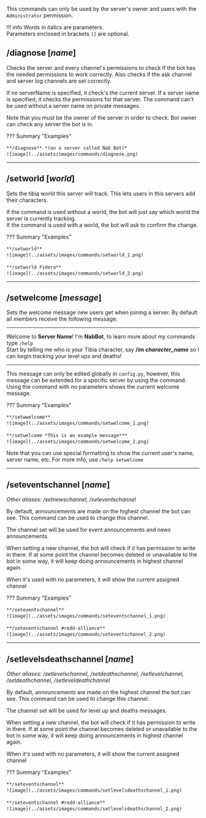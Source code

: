 This commands can only be used by the server's owner and users with the `Administrator` permission.

!!! info
    Words in italics are parameters.  
    Parameters enclosed in brackets `[]` are optional.

## /diagnose [*name*]

Checks the server and every channel's permissions to check if the bot has the needed permissions to work correctly.
Also checks if the ask channel and server log channels are set correctly.

If no serverName is specified, it check's the current server.
If a server name is specified, it checks the permissions for that server. 
The command can't be used without a server name on private messages.

Note that you must be the owner of the server in order to check. Bot owner can check any server the bot is in.  

??? Summary "Examples"

    **/diagnose** *(on a server called Nab Bot)*  
    ![image](../assets/images/commands/diagnose.png)

----

## /setworld [*world*]

Sets the tibia world this server will track. This lets users in this servers add their characters.

If the command is used without a world, the bot will just say which world the server is currently tracking.  
If the command is used with a world, the bot will ask to confirm the change.

??? Summary "Examples"

    **/setworld**   
    ![image](../assets/images/commands/setworld_1.png)
    
    **/setworld Fidera**   
    ![image](../assets/images/commands/setworld_2.png)


----

## /setwelcome [*message*]

Sets the welcome message new users get when joining a server. By default all members receive the following message: 
****
Welcome to **Server Name**! I'm **NabBot**, to learn more about my commands type `/help`  
Start by telling me who is your Tibia character, say **/im *character_name*** so I can begin tracking your level ups and deaths!
****

This message can only be edited globally in `config.py`, however, this message can be extended for a specific server by using the command.
Using the command with no parameters shows the current welcome message.

??? Summary "Examples"

    **/setwwelcome**   
    ![image](../assets/images/commands/setwelcome_1.png)
    
    **/setwelcome *This is an example message***   
    ![image](../assets/images/commands/setwelcome_2.png)


Note that you can use special formatting to show the current user's name, server name, etc.
For more info, use `/help setwelcome`

----

## /seteventschannel [*name*]
*Other aliases: /setnewschannel, /seteventschannel*

By default, announcements are made on the highest channel the bot can see. This command can be used to change this channel.

The channel set will be used for event announcements and news announcements. 

When setting a new channel, the bot will check if it has permission to write in there. 
If at some point the channel becomes deleted or unavailable to the bot in some way, it will keep doing announcements in highest channel again.

When it's used with no parameters, it will show the current assigned channel

??? Summary "Examples"

    **/seteventschannel**   
    ![image](../assets/images/commands/seteventschannel_1.png)
    
    **/seteventschannel #redd-alliance**   
    ![image](../assets/images/commands/seteventschannel_2.png)

----

## /setlevelsdeathschannel [*name*]
*Other aliases: /setlevelschannel, /setdeathschannel, /setlevelchannel, /setdeathchannel, /setleveldeathchannel*

By default, announcements are made on the highest channel the bot can see. This command can be used to change this channel.

The channel set will be used for level up and deaths messages. 

When setting a new channel, the bot will check if it has permission to write in there. 
If at some point the channel becomes deleted or unavailable to the bot in some way, it will keep doing announcements in highest channel again.

When it's used with no parameters, it will show the current assigned channel

??? Summary "Examples"

    **/seteventschannel**   
    ![image](../assets/images/commands/setlevelsdeathschannel_1.png)
    
    **/seteventschannel #redd-alliance**   
    ![image](../assets/images/commands/setlevelsdeathschannel_2.png)
